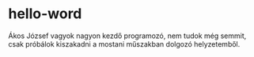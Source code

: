 # hello-word
Ákos József vagyok nagyon kezdő programozó, nem tudok még semmit, csak próbálok kiszakadni a mostani műszakban dolgozó helyzetemből.
